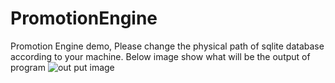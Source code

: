 # PromotionEngine
 Promotion Engine demo,
 Please change the physical path of sqlite database according to your machine.
 Below image show what will be the output of program
![out put image](https://github.com/shadabs22/PromotionEngine/blob/master/PromotionEngine/Content/Images/promotion_engine_cart_output2.png?raw=true)
